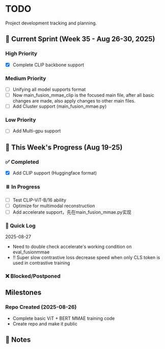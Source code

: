 # TODO

Project development tracking and planning.

## 🎯 Current Sprint (Week 35 - Aug 26-30, 2025)

### High Priority
- [x] Complete CLIP backbone support

### Medium Priority
- [ ] Unifying all model supports format
- [ ] Now main_fusion_mmae_clip is the focused main file, after all basic changes are made, also apply changes to other main files.
- [ ] Add Cluster support (main_fusion_mmae.py)

### Low Priority
- [ ] Add Multi-gpu support


## 📅 This Week's Progress (Aug 19-25)

### ✅ Completed
- [x] Add CLIP support (Huggingface format)

### ⏸️ In Progress
- [ ] Test CLIP-ViT-B/16 ability
- [ ] Optimize for multimodal reconstruction 
- [ ] Add accelerate support，先在main_fusion_mmae.py实现

### 📓 Quick Log

2025-08-27

- Need to double check accelerate's working condition on eval_fusionmmae
- ‼️ Super slow contrastive loss decrease speed when only CLS token is used in contrastive training

### ❌ Blocked/Postponed


<!-- ## 🚀 Next Week Goals (Sep 2-8)

### Must Have

### Should Have

### Could Have

## 📋 Backlog -->

## Milestones

### Repo Created (2025-08-26)
- Complete basic ViT + BERT MMAE training code
- Create repo and make it public

## 📝 Notes